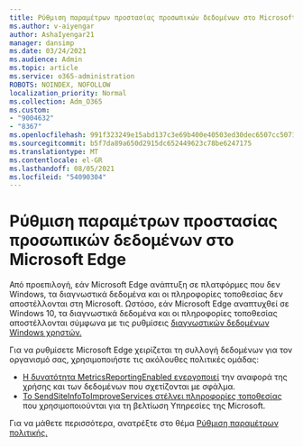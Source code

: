 ```yaml
---
title: Ρύθμιση παραμέτρων προστασίας προσωπικών δεδομένων στο Microsoft Edge
ms.author: v-aiyengar
author: AshaIyengar21
manager: dansimp
ms.date: 03/24/2021
ms.audience: Admin
ms.topic: article
ms.service: o365-administration
ROBOTS: NOINDEX, NOFOLLOW
localization_priority: Normal
ms.collection: Adm_O365
ms.custom:
- "9004632"
- "8367"
ms.openlocfilehash: 991f323249e15abd137c3e69b400e40503ed30dec6507cc5071a0b1af7f72bb3
ms.sourcegitcommit: b5f7da89a650d2915dc652449623c78be6247175
ms.translationtype: MT
ms.contentlocale: el-GR
ms.lasthandoff: 08/05/2021
ms.locfileid: "54090304"
---
```

# <a name="configure-privacy-settings-in-microsoft-edge"></a>Ρύθμιση παραμέτρων προστασίας προσωπικών δεδομένων στο Microsoft Edge

Από προεπιλογή, εάν Microsoft Edge ανάπτυξη σε πλατφόρμες που δεν Windows, τα διαγνωστικά δεδομένα και οι πληροφορίες τοποθεσίας δεν αποστέλλονται στη Microsoft. Ωστόσο, εάν Microsoft Edge αναπτυχθεί σε Windows 10, τα διαγνωστικά δεδομένα και οι πληροφορίες τοποθεσίας αποστέλλονται σύμφωνα με τις ρυθμίσεις [διαγνωστικών δεδομένων Windows χρηστών.](https://go.microsoft.com/fwlink/?linkid=2132472)

Για να ρυθμίσετε Microsoft Edge χειρίζεται τη συλλογή δεδομένων για τον οργανισμό σας, χρησιμοποιήστε τις ακόλουθες πολιτικές ομάδας:
- [Η δυνατότητα MetricsReportingEnabled ενεργοποιεί](https://go.microsoft.com/fwlink/?linkid=2132470) την αναφορά της χρήσης και των δεδομένων που σχετίζονται με σφάλμα.
- [Το SendSiteInfoToImproveServices στέλνει πληροφορίες τοποθεσίας](https://go.microsoft.com/fwlink/?linkid=2132470) που χρησιμοποιούνται για τη βελτίωση Υπηρεσίες της Microsoft.

Για να μάθετε περισσότερα, ανατρέξτε στο θέμα [Ρύθμιση παραμέτρων πολιτικής.](https://go.microsoft.com/fwlink/?linkid=2132577)
